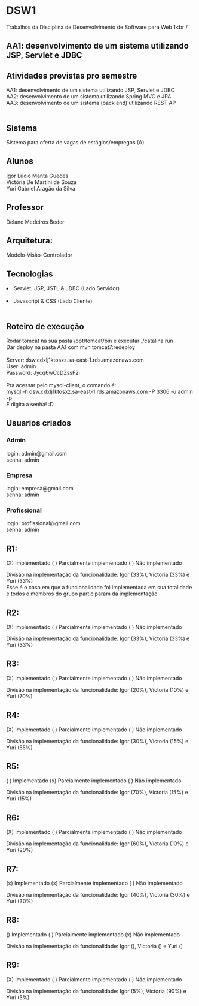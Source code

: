 # DSW1
Trabalhos da Disciplina de Desenvolvimento de Software para Web 1<br /

<h2>AA1: desenvolvimento de um sistema utilizando JSP, Servlet e JDBC</h2>

<h2> Atividades previstas pro semestre </h2>
AA1: desenvolvimento de um sistema utilizando JSP, Servlet e JDBC <br />
AA2: desenvolvimento de um sistema utilizando Spring MVC e JPA <br />
AA3: desenvolvimento de um sistema (back end) utilizando REST AP<br />
<br/>

<h2> Sistema </h2>
Sistema para oferta de vagas de estágios/empregos (A)<br />

<h2>Alunos </h2>
Igor Lúcio Manta Guedes<br />
Victória De Martini de Souza<br />
Yuri Gabriel Aragão da Silva<br />


<h2>Professor</h2>
Delano Medeiros Beder<br />

<h2> Arquitetura: </h2>
Modelo-Visão-Controlador<br>

<h2> Tecnologias </h2>
<li>Servlet, JSP,  JSTL & JDBC (Lado Servidor)</li><br />
<li>Javascript & CSS (Lado Cliente)</li><br />

<h2> Roteiro de execução </h2>
Rodar tomcat na sua pasta /opt/tomcat/bin e executar ./catalina run <br />
Dar deploy na pasta AA1 com mvn tomcat7:redeploy<br /><br />
Server: dsw.cdxlj1ktosxz.sa-east-1.rds.amazonaws.com<br />
User: admin<br />
Password: Jycq6wCcDZssF2i<br /><br/>
Pra acessar pelo mysql-client, o comando é: <br/>mysql -h dsw.cdxlj1ktosxz.sa-east-1.rds.amazonaws.com -P 3306 -u admin -p<br/>
E digita a senha! :D<br/>
<h2>Usuarios criados</h2>
<h3>Admin</h2>
login: admin@gmail.com</br>
senha: admin </br>
<h3>Empresa</h2>
login: empresa@gmail.com</br>
senha: admin </br>
<h3>Profissional</h2>
login: profissional@gmail.com</br>
senha: admin </br>


<h2>R1:</h2>

(X) Implementado ( ) Parcialmente implementado ( ) Não implementado <br/>

Divisão na implementação da funcionalidade: Igor (33%), Victoria (33%) e Yuri (33%) <br/>
Esse é o caso em que a funcionalidade foi implementada em sua totalidade e todos o membros do grupo participaram da implementação <br/>

<h2>R2:</h2>

(X) Implementado ( ) Parcialmente implementado ( ) Não implementado <br/>

Divisão na implementação da funcionalidade: Igor (33%), Victoria (33%) e Yuri (33%) <br/>


<h2>R3:</h2>

(X) Implementado ( ) Parcialmente implementado ( ) Não implementado <br/>

Divisão na implementação da funcionalidade: Igor (20%), Victoria (10%) e Yuri (70%) <br/>


<h2>R4:</h2>

(X) Implementado ( ) Parcialmente implementado ( ) Não implementado <br/>

Divisão na implementação da funcionalidade: Igor (30%), Victoria (15%) e Yuri (55%) <br/>


<h2>R5:</h2>

( ) Implementado (x) Parcialmente implementado ( ) Não implementado <br/>

Divisão na implementação da funcionalidade: Igor (70%), Victoria (15%) e Yuri (15%) <br/>


<h2>R6:</h2>

(X) Implementado ( ) Parcialmente implementado ( ) Não implementado <br/>

Divisão na implementação da funcionalidade: Igor (60%), Victoria (10%) e Yuri (20%) <br/>


<h2>R7:</h2>

(x) Implementado (x) Parcialmente implementado ( ) Não implementado <br/>

Divisão na implementação da funcionalidade: Igor (40%), Victoria (30%) e Yuri (30%) <br/>


<h2>R8:</h2>

() Implementado ( ) Parcialmente implementado (x) Não implementado <br/>

Divisão na implementação da funcionalidade: Igor (), Victoria () e Yuri () <br/>


<h2>R9:</h2>

(X) Implementado ( ) Parcialmente implementado ( ) Não implementado <br/>

Divisão na implementação da funcionalidade: Igor (5%), Victoria (90%) e Yuri (5%) <br/>



